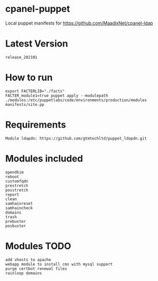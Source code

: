 # cpanel-puppet
Local puppet manifests for https://github.com/MaadixNet/cpanel-ldap

# Latest Version
    release_202101

# How to run

    export FACTERLIB="./facts"
    FACTER_module1=true puppet apply --modulepath ./modules:/etc/puppetlabs/code/environments/production/modules manifests/site.pp

# Requirements

    Module ldapdn: https://github.com/gtmtechltd/puppet_ldapdn.git

# Modules included

    opendkim
    reboot
    customfqdn
    prestretch
    posstretch
    report
    clean
    samhainreset
    samhaincheck
    domains
    trash
    prebuster
    posbuster

# Modules TODO

    add vhosts to apache
    webapp module to install cms with mysql support
    purge certbot renewal files
    rainloop domains

